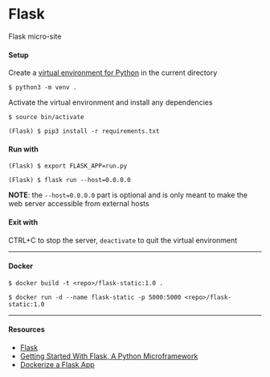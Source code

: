 # Flask
Flask micro-site

#### Setup
Create a [virtual environment for Python](https://docs.python.org/3/library/venv.html) in the current directory
```
$ python3 -m venv .
```

Activate the virtual environment and install any dependencies
```
$ source bin/activate

(Flask) $ pip3 install -r requirements.txt
```

#### Run with
```
(Flask) $ export FLASK_APP=run.py

(Flask) $ flask run --host=0.0.0.0
```
**NOTE**: the `--host=0.0.0.0` part is optional and is only meant to make the web server accessible from external hosts

#### Exit with
CTRL+C to stop the server, `deactivate` to quit the virtual environment

____

#### Docker
```
$ docker build -t <repo>/flask-static:1.0 .

$ docker run -d --name flask-static -p 5000:5000 <repo>/flask-static:1.0
```

____

#### Resources
- [Flask](https://flask.palletsprojects.com/en/1.1.x/)
- [Getting Started With Flask, A Python Microframework](https://scotch.io/tutorials/getting-started-with-flask-a-python-microframework)
- [Dockerize a Flask App](https://dev.to/riverfount/dockerize-a-flask-app-17ag)

